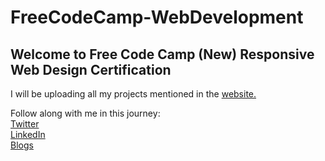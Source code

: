 # FreeCodeCamp-WebDevelopment

## Welcome to Free Code Camp (New) Responsive Web Design Certification
I will be uploading all my projects mentioned in the <a href="freechttps://www.freecodecamp.org/learn/2022/responsive-web-design/ode">website.</a>
<p>
  Follow along with me in this journey:
  <br>
  <a href="https://twitter.com/_im_adit">Twitter</a>
  <br>
  <a href="https://www.linkedin.com/in/aditdubey/">LinkedIn</a>
  <br>
  <a href="https://hashnode.com/@aditblogs">Blogs</a>
 </p>
